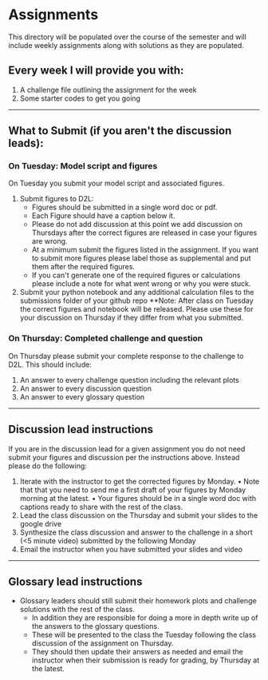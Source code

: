 # Assignments
This directory will be populated over the course of the semester and will include weekly assignments along with solutions as they are populated. 

## Every week I will provide you with: 
1. A challenge file outlining the assignment for the week
2. Some starter codes to get you going

---- 
## What to Submit (if you aren't the discussion leads): 
### On Tuesday: Model script and figures
On Tuesday you submit your model script and associated figures.
1.  Submit figures to D2L: 
      - Figures should be submitted in a single word doc or pdf. 
      - Each Figure should have a caption below it. 
      - Please do not add discussion at this point we add discussion on Thursdays after the correct figures are released in case your figures are wrong. 
      - At a minimum submit the figures listed in the assignment. If you want to submit more figures please label those as supplemental and put them after the required figures. 
      - If you can't generate one of the required figures or calculations please include a note for what went wrong or why you were stuck. 
2. Submit your python notebook and any additional calculation files to the submissions folder of your github repo
**Note: After class on Tuesday the correct figures and notebook will be released. Please use these for your discussion on Thursday if they differ from what you submitted. 

### On Thursday: Completed challenge and question
On Thursday please submit your complete response to the challenge to D2L. This should include: 
1.	An answer to every challenge question including the relevant plots
2.	An answer to every discussion question
3.	An answer to every glossary question

---- 
## Discussion lead instructions
If you are in the discussion lead for a given assignment you do not need submit your figures and discussion per the instructions above. Instead please do the following: 
   1.	Iterate with the instructor to get the corrected figures by Monday.
      •	Note that that you need to send me a first draft of your figures by Monday morning at the latest.
      •	Your figures should be in a single word doc with captions ready to share with the rest of the class.
   3.	Lead the class discussion on the Thursday and submit your slides to the google drive
   4.	Synthesize the class discussion and answer to the challenge in a short (<5 minute video) submitted by the following Monday
   5.	Email the instructor when you have submitted your slides and video 

___
## Glossary lead instructions
 - Glossary leaders should still submit their homework plots and challenge solutions with the rest of the class. 
   - In addition they are responsible for doing a more in depth write up of the answers to the glossary questions.  
   - These will be presented to the class the Tuesday following the class discussion of the assignment on Thursday.   
   -  They should then update their answers as needed and email the instructor when their submission is ready for grading, by Thursday at the latest. 

